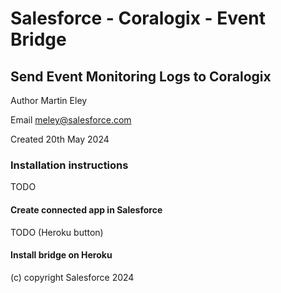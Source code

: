 # Salesforce - Coralogix - Event Bridge
## Send Event Monitoring Logs to Coralogix
Author Martin Eley

Email meley@salesforce.com

Created 20th May 2024

### Installation instructions
TODO

#### Create connected app in Salesforce
TODO (Heroku button)

#### Install bridge on Heroku

(c) copyright Salesforce 2024
